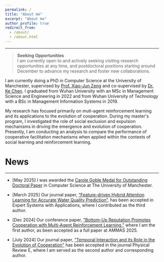 ```yaml
---
permalink: /
title: "About me"
excerpt: "About me"
author_profile: true
redirect_from: 
  - /about/
  - /about.html
---
```

---

>**Seeking Opportunities** \
>I am currently open to and actively seeking visiting research opportunities at any time, and postdoctoral positions starting around December to advance my research and foster new collaborations.


I am currently doing a PhD  in Computer Science at the University of Manchester, supervised by [Prof. Xiao-Jun Zeng](https://scholar.google.co.uk/citations?user=jb-bYtIAAAAJ&hl=en) and co-supervised by [Dr. Ke Chen](https://scholar.google.co.uk/citations?user=-pGdSi4AAAAJ&hl=en). I graduated from Wuhan University with an MSc in Management Science and Engineering in 2022 and from Wuhan University of Technology with a BSc in Management Information Systems in 2019.


My research has focused primarily on muti-agent reinforcement learning and its applications to the evolution of cooperation. During my master's program, I investigated the role of social exclusion and expulsion mechanisms in driving the emergence and evolution of cooperation. Presently, I am conducting an analysis to compare the performance of cooperative facilitation mechanisms when applied within the contexts of social learning and reinforcement learning.



News
======
---
- [May 2025] I was awarded the [Carole Goble Medal for Outstanding Doctoral Paper](https://studentnet.cs.manchester.ac.uk/pgr/symposium/prizes.php) in Computer Science at The University of Manchester.

- [March 2025] Our journal paper, [“Feature-driven Hybrid Attention Learning for Accurate Water Quality Prediction”,](https://www.sciencedirect.com/science/article/pii/S0957417425007821) has been accepted in Expert Systems with Applications, where I contributed as the third author.

- [Dec 2024] Our conference paper, ["Bottom-Up Reputation Promotes Cooperation with Multi-Agent Reinforcement Learning,"](https://arxiv.org/abs/2502.01971) where I am the first author, as been accepted as a full paper at AMMAS 2025.

- [July 2024] Our journal paper, ["Temporal Interaction and its Role in the Evolution of Cooperation"](https://journals.aps.org/pre/abstract/10.1103/PhysRevE.110.024210) has been accepted in the journal Physical Review E, where I am served as the second author and corresponding author.

<!-- - [June 2024] Our journal paper, ["Promoting Cooperation through Dynamic Trustworthiness in Spatial Public Goods Games,"](https://www.sciencedirect.com/science/article/pii/S0096300324003643) has been accepted in the journal Applied Mathematics and Computation, where I contributed as the second and corresponding author. -->

<!-- - [April 2024] Our conference paper, ["Enhancing Cooperation through Selective Interaction and Long-term Experiences in Multi-Agent Reinforcement Learning,"](https://www.ijcai.org/proceedings/2024/22) where I am the first author, has been accepted by the IJCAI 2024 Main Track. -->
  
<!-- - [January 2024] Our under-review paper titled ["Temporal Interaction and its Role in the Evolution of Cooperation"](https://arxiv.org/abs/2401.11782) is now available on arXiv. I contributed as the second and corresponding author. -->
  
<!-- - [August 2023] My first-authored journal paper ["Reputation-based Interaction Promotes Cooperation with Reinforcement Learning"](https://ieeexplore.ieee.org/document/10215365) has been accepted for publication in IEEE Transactions on Evolutionary Computation. -->